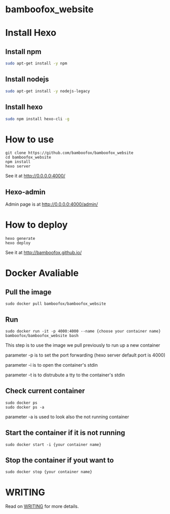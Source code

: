 # bamboofox_website

# Install Hexo

## Install npm

```bash
sudo apt-get install -y npm
```

## Install nodejs

```bash
sudo apt-get install -y nodejs-legacy
```

## Install hexo

```bash
sudo npm install hexo-cli -g
```

# How to use
```
git clone https://github.com/bamboofox/bamboofox_website
cd bamboofox_website
npm install
hexo server
```
See it at http://0.0.0.0:4000/

## Hexo-admin

Admin page is at http://0.0.0.0:4000/admin/

# How to deploy
```
hexo generate
hexo deploy
```
See it at http://bamboofox.github.io/

# Docker Avaliable

## Pull the image

```
sudo docker pull bamboofox/bamboofox_website
```

## Run

```
sudo docker run -it -p 4000:4000 --name {choose your container name} bamboofox/bamboofox_website bash
```

This step is to use the image we pull previously to run up a new container

parameter -p is to set the port forwarding (hexo server default port is 4000)

parameter -i is to open the container's stdin

parameter -t is to distrubute a tty to the container's stdin

## Check current container

```
sudo docker ps
sudo docker ps -a
```

parameter -a is used to look also the not running container

## Start the container if it is not running

```
sudo docker start -i {your container name}
```

## Stop the container if yout want to

```
sudo docker stop {your container name}
```

# WRITING

Read on [WRITING](./WRITING.md) for more details.
